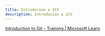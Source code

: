```yaml
---
title: Introducion a SCV
description: Introducion a SCV
---
```



[Introduction to Git - Training | Microsoft Learn](https://learn.microsoft.com/en-us/training/modules/intro-to-git/)
